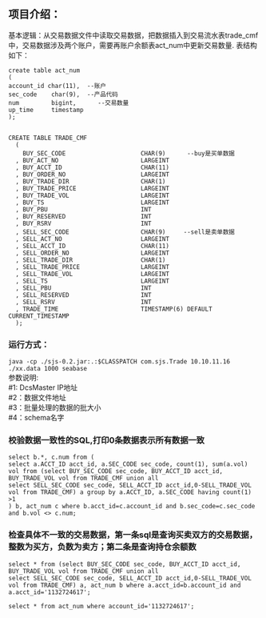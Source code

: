 ##  项目介绍：  
基本逻辑：从交易数据文件中读取交易数据，把数据插入到交易流水表trade_cmf中，交易数据涉及两个账户，需要再账户余额表act_num中更新交易数量.
表结构如下：    
```
create table act_num 
(
account_id char(11),  --账户
sec_code    char(9),  --产品代码
num         bigint,      --交易数量
up_time     timestamp
);

  
CREATE TABLE TRADE_CMF
  ( 
    BUY_SEC_CODE                     CHAR(9)      --buy是买单数据
  , BUY_ACT_NO                       LARGEINT
  , BUY_ACCT_ID                      CHAR(11) 
  , BUY_ORDER_NO                     LARGEINT
  , BUY_TRADE_DIR                    CHAR(1) 
  , BUY_TRADE_PRICE                  LARGEINT
  , BUY_TRADE_VOL                    LARGEINT
  , BUY_TS                           LARGEINT
  , BUY_PBU                          INT
  , BUY_RESERVED                     INT
  , BUY_RSRV                         INT
  , SELL_SEC_CODE                    CHAR(9)     --sell是卖单数据
  , SELL_ACT_NO                      LARGEINT
  , SELL_ACCT_ID                     CHAR(11) 
  , SELL_ORDER_NO                    LARGEINT
  , SELL_TRADE_DIR                   CHAR(1) 
  , SELL_TRADE_PRICE                 LARGEINT
  , SELL_TRADE_VOL                   LARGEINT
  , SELL_TS                          LARGEINT
  , SELL_PBU                         INT
  , SELL_RESERVED                    INT
  , SELL_RSRV                        INT
  , TRADE_TIME                       TIMESTAMP(6) DEFAULT CURRENT_TIMESTAMP 
  );
```



### 运行方式：   
```java -cp ./sjs-0.2.jar:.:$CLASSPATCH com.sjs.Trade 10.10.11.16  ./xx.data 1000 seabase```  
参数说明:   
#1: DcsMaster IP地址    
#2：数据文件地址  
#3：批量处理的数据的批大小  
#4：schema名字  


### 校验数据一致性的SQL,打印0条数据表示所有数据一致    
```
select b.*, c.num from (
select a.ACCT_ID acct_id, a.SEC_CODE sec_code, count(1), sum(a.vol) vol from (select BUY_SEC_CODE sec_code, BUY_ACCT_ID acct_id, BUY_TRADE_VOL vol from TRADE_CMF union all
select SELL_SEC_CODE sec_code, SELL_ACCT_ID acct_id,0-SELL_TRADE_VOL vol from TRADE_CMF) a group by a.ACCT_ID, a.SEC_CODE having count(1) >1
) b, act_num c where b.acct_id=c.account_id and b.sec_code=c.sec_code and b.vol <> c.num;
```

### 检查具体不一致的交易数据，第一条sql是查询买卖双方的交易数据，整数为买方，负数为卖方；第二条是查询持仓余额数     
```
select * from (select BUY_SEC_CODE sec_code, BUY_ACCT_ID acct_id, BUY_TRADE_VOL vol from TRADE_CMF union all
select SELL_SEC_CODE sec_code, SELL_ACCT_ID acct_id,0-SELL_TRADE_VOL vol from TRADE_CMF) a, act_num b where a.acct_id=b.account_id and a.acct_id='1132724617';

select * from act_num where account_id='1132724617';
```
